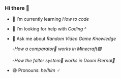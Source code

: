 ### Hi there 👋

- 🌱 I’m currently learning *How to code*
- 🤔 I’m looking for help with *Coding* ^
- 💬 Ask me about *Random Video Game Knowledge*

  -*How a comparator🔺 works in Minecraft🟩*

  -*How the falter system🔫 works in Doom Eternal👿*
- 😄 Pronouns: *he/him **♂️***
